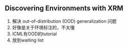 ## Discovering Environments with XRM
1. 解决 out-of-distribution (OOD) generalization 问题
2. 好像是关于环境标注的，不太懂
3. ICML有OOD的tutorial
4. 放到waiting list